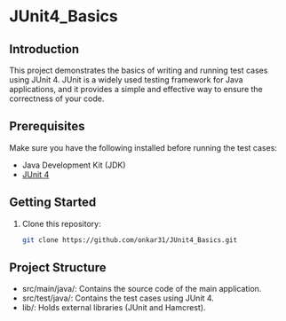 # JUnit4_Basics

## Introduction
This project demonstrates the basics of writing and running test cases using JUnit 4. JUnit is a widely used testing framework for Java applications, and it provides a simple and effective way to ensure the correctness of your code.

## Prerequisites
Make sure you have the following installed before running the test cases:
- Java Development Kit (JDK)
- [JUnit 4](https://junit.org/junit4/)

## Getting Started
1. Clone this repository:
   ```bash
   git clone https://github.com/onkar31/JUnit4_Basics.git


## Project Structure
- src/main/java/: Contains the source code of the main application.
- src/test/java/: Contains the test cases using JUnit 4.
- lib/: Holds external libraries (JUnit and Hamcrest).
